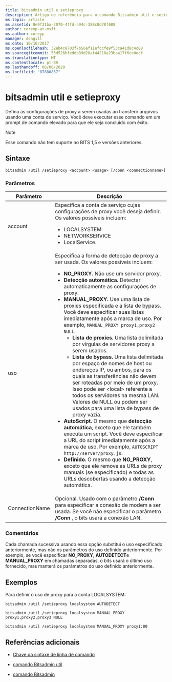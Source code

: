 ```yaml
---
title: bitsadmin util e setieproxy
description: Artigo de referência para o comando Bitsadmin util e setieproxy, que define as configurações de proxy a serem usadas ao transferir arquivos usando uma conta de serviço.
ms.topic: article
ms.assetid: 0e9f31ba-3070-4ffd-a94c-388c8d78f688
author: coreyp-at-msft
ms.author: coreyp
manager: dongill
ms.date: 10/16/2017
ms.openlocfilehash: 32eb4c8703f7b56af11efccfe9f53ca41d8c4c88
ms.sourcegitcommit: 53d526bfeddb89d28af44210a23ba417f6ce0ecf
ms.translationtype: MT
ms.contentlocale: pt-BR
ms.lasthandoff: 08/06/2020
ms.locfileid: "87880837"
---
```

# <a name="bitsadmin-util-and-setieproxy"></a>bitsadmin util e setieproxy

Defina as configurações de proxy a serem usadas ao transferir arquivos usando uma conta de serviço. Você deve executar esse comando em um prompt de comando elevado para que ele seja concluído com êxito.

> [!NOTE]
> Esse comando não tem suporte no BITS 1,5 e versões anteriores.

## <a name="syntax"></a>Sintaxe

```
bitsadmin /util /setieproxy <account> <usage> [/conn <connectionname>]
```

### <a name="parameters"></a>Parâmetros

| Parâmetro | Descrição |
| --------- | ---------- |
| account | Especifica a conta de serviço cujas configurações de proxy você deseja definir. Os valores possíveis incluem:<ul><li>LOCALSYSTEM</li><li>   NETWORKSERVICE</li><li>LocalService.</li></ul> |
| uso | Especifica a forma de detecção de proxy a ser usada. Os valores possíveis incluem:<ul><li>**NO_PROXY.** Não use um servidor proxy.</li><li>**Detecção automática.** Detectar automaticamente as configurações de proxy.</li><li>**MANUAL_PROXY.** Use uma lista de proxies especificada e a lista de bypass. Você deve especificar suas listas imediatamente após a marca de uso. Por exemplo, `MANUAL_PROXY proxy1,proxy2 NULL`.<ul><li>**Lista de proxies.** Uma lista delimitada por vírgulas de servidores proxy a serem usados.</li><li>**Lista de bypass.** Uma lista delimitada por espaço de nomes de host ou endereços IP, ou ambos, para os quais as transferências não devem ser roteadas por meio de um proxy. Isso pode ser \<local> referente a todos os servidores na mesma LAN. Valores de NULL ou podem ser usados para uma lista de bypass de proxy vazia.</li></ul><li>**AutoScript.** O mesmo que **detecção automática**, exceto que ele também executa um script. Você deve especificar a URL do script imediatamente após a marca de uso. Por exemplo, `AUTOSCRIPT http://server/proxy.js`.</li><li>**Definido.** O mesmo que **NO_PROXY**, exceto que ele remove as URLs de proxy manuais (se especificado) e todas as URLs descobertas usando a detecção automática.</li></ul> |
| ConnectionName | Opcional. Usado com o parâmetro **/Conn** para especificar a conexão de modem a ser usada. Se você não especificar o parâmetro **/Conn** , o bits usará a conexão LAN. |

### <a name="remarks"></a>Comentários

Cada chamada sucessiva usando essa opção substitui o uso especificado anteriormente, mas não os parâmetros do uso definido anteriormente. Por exemplo, se você especificar **NO_PROXY**, **AUTODETECT**e **MANUAL_PROXY** em chamadas separadas, o bits usará o último uso fornecido, mas manterá os parâmetros do uso definido anteriormente.

## <a name="examples"></a>Exemplos

Para definir o uso de proxy para a conta LOCALSYSTEM:

```
bitsadmin /util /setieproxy localsystem AUTODETECT
```

```
bitsadmin /util /setieproxy localsystem MANUAL_PROXY proxy1,proxy2,proxy3 NULL
```

```
bitsadmin /util /setieproxy localsystem MANUAL_PROXY proxy1:80
```

## <a name="additional-references"></a>Referências adicionais

- [Chave da sintaxe de linha de comando](command-line-syntax-key.md)

- [comando Bitsadmin util](bitsadmin-util.md)

- [comando Bitsadmin](bitsadmin.md)
